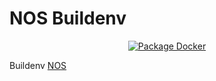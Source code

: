 # NOS Buildenv

<div align="center">

[![Package Docker](https://github.com/3uclid3/nos-buildenv/actions/workflows/package-docker.yml/badge.svg)](https://github.com/I73v/nos-buildenv/actions/workflows/package-docker.yml)

</div>

Buildenv [NOS](https://github.com/3uclide/nos)

